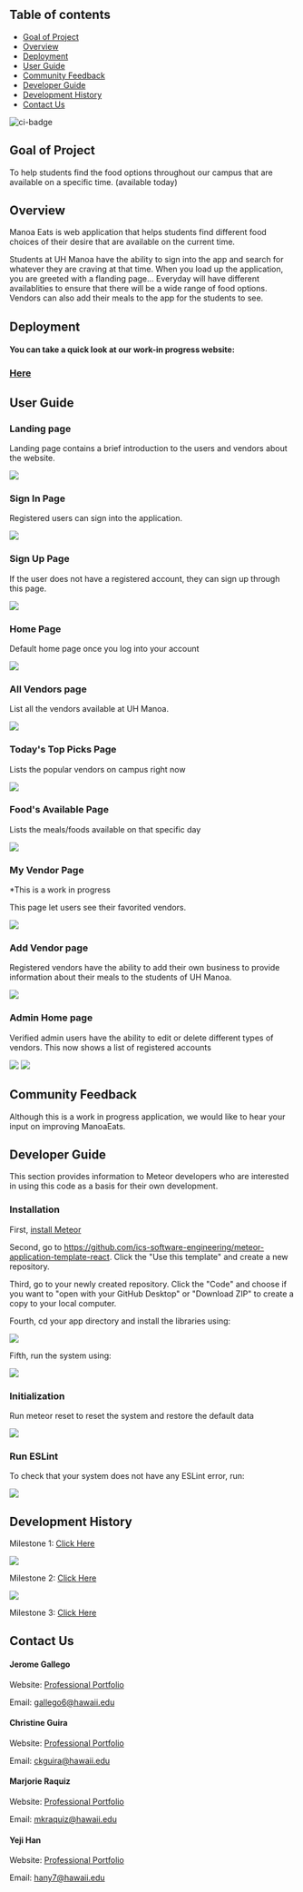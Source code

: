 ## Table of contents

* [Goal of Project](#goal-of-project)
* [Overview](#overview)
* [Deployment](#deployment)
* [User Guide](#user-guide)
* [Community Feedback](#community-feedback)
* [Developer Guide](#developer-guide)
* [Development History](#development-history)
* [Contact Us](#contact-us)

![ci-badge](https://github.com/manoaeats/manoaeats/workflows/ci-yml/badge.svg)


## Goal of Project

To help students find the food options throughout our campus that are available on a specific time. (available today)

## Overview

Manoa Eats is web application that helps students find different food choices of their desire that are available on the current time. 

Students at UH Manoa have the ability to sign into the app and search for whatever they are craving at that time. When you load up the application, you are greeted with a flanding page...
Everyday will have different availablities to ensure that there will be a wide range of food options. 
Vendors can also add their meals to the app for the students to see. 

## Deployment
#### You can take a quick look at our work-in progress website:
### <a href="http://manoaeats.xyz/">Here</a>

## User Guide
  
### Landing page
  
  Landing page contains a brief introduction to the users and vendors about the website.
  
  <img src="./images/Landing-Page.png">
  
### Sign In Page
  
  Registered users can sign into the application. 
  
  <img src="./images/Sign-In-Page.png">
  
### Sign Up Page
  
  If the user does not have a registered account, they can sign up through this page.
  
  <img src="./images/Sign-Up-Page.png">

### Home Page

  Default home page once you log into your account
  
  <img src="./images/updatehomepage.png">
  
### All Vendors page
  
  List all the vendors available at UH Manoa.
  
  <img src="./images/allvendors'.png">

### Today's Top Picks Page

  Lists the popular vendors on campus right now
  
  <img src="./images/todayspick.png">
  
###  Food's Available Page

  Lists the meals/foods available on that specific day
  
   <img src="./images/foodsavailable.png">

  
### My Vendor Page
  
  *This is a work in progress
  
  This page let users see their favorited vendors.
  
  <img src="./images/My-Vendors-Page.png">
  
### Add Vendor page
  
  Registered vendors have the ability to add their own business to provide information about their meals to the students of UH Manoa.
  
  <img src="./images/Add-Vendor-Page.png">
  
### Admin Home page
  
  Verified admin users have the ability to edit or delete different types of vendors. This now shows a list of registered accounts 
  
  <img src="./images/Admin-Page.png">
  
  <img src="./images/adminlist.png">
  

## Community Feedback

Although this is a work in progress application, we would like to hear your input on improving ManoaEats.

## Developer Guide

This section provides information to Meteor developers who are interested in using this code as a basis for their own development.

### Installation

First, [install Meteor](https://www.meteor.com/install)

Second, go to https://github.com/ics-software-engineering/meteor-application-template-react. Click the "Use this template" and create a new repository. 

Third, go to your newly created repository. Click the "Code" and choose if you want to "open with your GitHub Desktop" or "Download ZIP" to create a copy to your local computer.

Fourth, cd your app directory and install the libraries using:

 <img src="./images/meteorinstall.png">

Fifth, run the system using:

 <img src="./images/meteor-run.png">

### Initialization

Run meteor reset to reset the system and restore the default data

 <img src="./images/meteor-reset.png">

### Run ESLint

To check that your system does not have any ESLint error, run:

 <img src="./images/meteor-run-lint.png">
  
## Development History

Milestone 1: <a href="https://github.com/manoaeats/manoaeats/projects/1">Click Here</a>

<img src="./images/M1.png">

Milestone 2: <a href="https://github.com/manoaeats/manoaeats/projects/2">Click Here</a>

<img src="./images/M2.png">

Milestone 3: <a href="https://github.com/manoaeats/manoaeats/projects/3">Click Here</a>

## Contact Us 

#### Jerome Gallego
Website: [Professional Portfolio](https://alohajerome.github.io/)

Email: gallego6@hawaii.edu

#### Christine Guira
Website: [Professional Portfolio](https://ceekaye12.github.io/)

Email: ckguira@hawaii.edu
  
#### Marjorie Raquiz
Website: [Professional Portfolio](https://mkraquiz.github.io/)

Email: mkraquiz@hawaii.edu
 
#### Yeji Han
Website: [Professional Portfolio](https://yejihan92.github.io/)

Email: hany7@hawaii.edu


